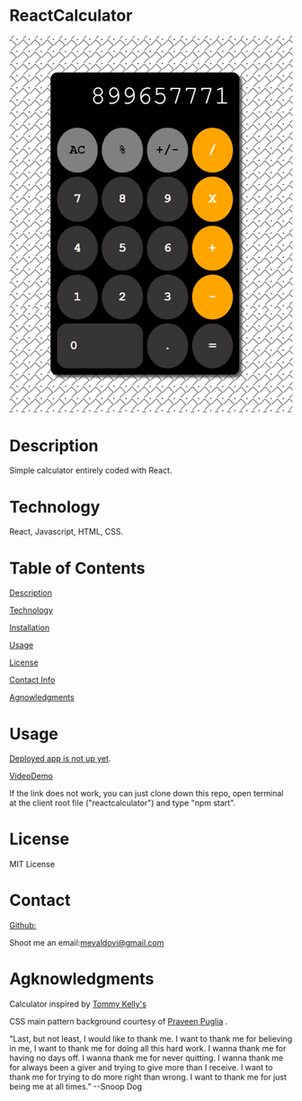 # ReactCalculator
![alt text](reactcalculator\src\reactcalculator.PNG)
# Description
Simple calculator entirely coded with React.

# Technology
React, Javascript, HTML, CSS.


# Table of Contents
[Description](https://github.com/mevaldovi/ReactCalculator#Description)


[Technology](https://github.com/mevaldovi/ReactCalculator#Technology)


[Installation](https://github.com/mevaldovi/ReactCalculator#Installation)


[Usage](https://github.com/mevaldovi/ReactCalculator#Usage)


[License](https://github.com/mevaldovi/ReactCalculator#License)


[Contact Info](https://github.com/mevaldovi/ReactCalculator#Contact)


[Agnowledgments](https://github.com/mevaldovi/ReactCalculator#Agknowledgments)


# Usage

[Deployed app is not up yet](https://mevaldovi.github.io/ReactCalculator).


[VideoDemo](https://drive.google.com/file/d/1JxHfHIldY2a5b3xLpn0CjMuG91GW5PIc/view)


If the link does not work, you can just clone down this repo, open terminal at the client root file ("reactcalculator") and type "npm start".

# License
MIT License
# Contact
[Github:](https://github.com/mevaldovi)


Shoot me an email:[mevaldovi@gmail.com](mailto:mevaldovi@gmail.com)

# Agknowledgments

Calculator inspired by [Tommy Kelly's](https://github.com/TommmyKelly)

CSS main pattern background courtesy of [Praveen Puglia](https://codepen.io/praveenpuglia/pen/vNWpwO) .

"Last, but not least, I would like to thank me. I want to thank me for believing in me, I want to thank me for doing all this hard work. I wanna thank me for having no days off. I wanna thank me for never quitting. I wanna thank me for always been a giver and trying to give more than I receive. I want to thank me for trying to do more right than wrong. I want to thank me for just being me at all times.” --Snoop Dog


